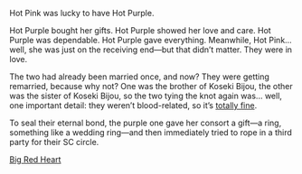 <!-- title: Married, Again -->

Hot Pink was lucky to have Hot Purple.

Hot Purple bought her gifts. Hot Purple showed her love and care. Hot Purple was dependable. Hot Purple gave everything. Meanwhile, Hot Pink… well, she was just on the receiving end—but that didn’t matter. They were in love.

The two had already been married once, and now? They were getting remarried, because why not? One was the brother of Koseki Bijou, the other was the sister of Koseki Bijou, so the two tying the knot again was... well, one important detail: they weren’t blood-related, so it’s [totally fine](https://www.youtube.com/live/axlJjQQ_rzU?si=Fgy4X9B4QkwIu_R2&t=7200).

To seal their eternal bond, the purple one gave her consort a gift—a ring, something like a wedding ring—and then immediately tried to rope in a third party for their SC circle.

[Big Red Heart](#embed:https://www.youtube.com/live/axlJjQQ_rzU?si=YRqwTsxYNFe09ozc&t=8622)